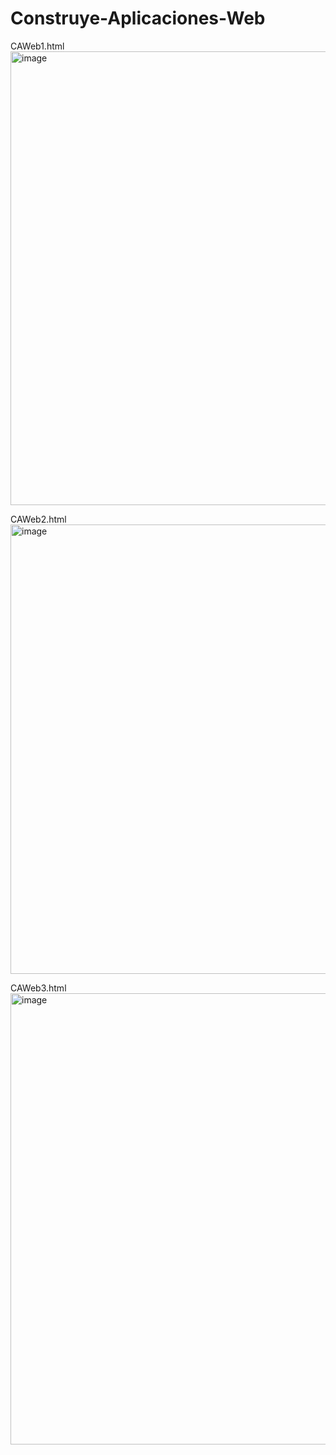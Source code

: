 # Construye-Aplicaciones-Web


CAWeb1.html
<img width="573" height="726" alt="image" src="https://github.com/user-attachments/assets/72dfde5f-ed66-43b1-a28e-c2b4d879b88f" />

CAWeb2.html
<img width="1342" height="719" alt="image" src="https://github.com/user-attachments/assets/7d893007-1761-457d-9e1f-2ed1301300b0" />

CAWeb3.html
<img width="546" height="722" alt="image" src="https://github.com/user-attachments/assets/0d3ee92e-d227-4147-99dc-a3ddf1a8891a" />

